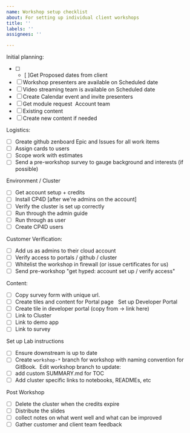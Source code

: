 ```yaml
---
name: Workshop setup checklist
about: For setting up individual client workshops
title: ''
labels: ''
assignees: ''

---
```


Initial planning:
- [ ] - [ ]Get Proposed dates from client
- [ ] Workshop presenters are available on Scheduled date
- [ ] Video streaming team is available on Scheduled date
- [ ] Create Calendar event and invite presenters
- [ ] Get module request  Account team
- [ ] Existing content
- [ ] Create new content if needed

Logistics:
- [ ] Greate github zenboard Epic and Issues for all work items
- [ ] Assign cards to users
- [ ] Scope work with estimates
- [ ] Send a pre-workshop survey to gauge background and interests (if possible)

Environment / Cluster
- [ ] Get account setup + credits
- [ ] Install CP4D [after we're admins on the account]
- [ ] Verify the cluster is set up correctly
- [ ] Run through the admin guide
- [ ] Run through as user
- [ ] Create CP4D users

Customer Verification:
- [ ] Add us as admins to their cloud account
- [ ] Verify access to portals / github / cluster
- [ ] Whitelist the workshop in firewall (or issue certificates for us)
- [ ] Send pre-workshop "get hyped: account set up / verify access"

Content:
- [ ] Copy survey form with unique url.
- [ ] Create tiles and content for Portal page
 
 Set up Developer Portal
- [ ] Create tile in developer portal (copy from -> link here)
- [ ] Link to Cluster
- [ ] Link to demo app
- [ ] Link to survey

Set up Lab instructions
- [ ] Ensure downstream is up to date
- [ ] Create `workshop-*` branch for workshop with naming convention for GitBook.  Edit workshop branch to update:
- [ ] add custom SUMMARY.md for TOC
- [ ] Add cluster specific links to notebooks, READMEs, etc

Post Workshop
- [ ] Delete the cluster when the credits expire
- [ ] Distribute the slides
- [ ] collect notes on what went well and what can be improved
- [ ] Gather customer and client team feedback
